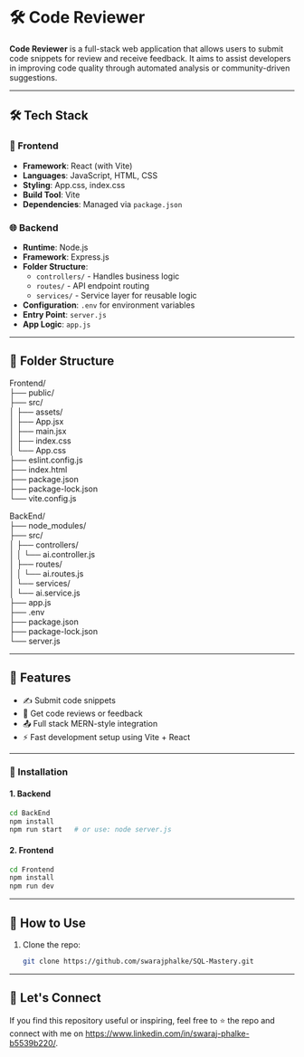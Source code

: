 # 🛠️ Code Reviewer

**Code Reviewer** is a full-stack web application that allows users to submit code snippets for review and receive feedback. It aims to assist developers in improving code quality through automated analysis or community-driven suggestions.

---

## 🛠 Tech Stack

### 🚀 Frontend
- **Framework**: React (with Vite)
- **Languages**: JavaScript, HTML, CSS
- **Styling**: App.css, index.css
- **Build Tool**: Vite
- **Dependencies**: Managed via `package.json`

### 🌐 Backend
- **Runtime**: Node.js
- **Framework**: Express.js
- **Folder Structure**:
  - `controllers/` - Handles business logic
  - `routes/` - API endpoint routing
  - `services/` - Service layer for reusable logic
- **Configuration**: `.env` for environment variables
- **Entry Point**: `server.js`
- **App Logic**: `app.js`

---

## 📁 Folder Structure

Frontend/ <br>
├── public/ <br>
├── src/ <br>
│   ├── assets/ <br>
│   ├── App.jsx <br>
│   ├── main.jsx <br>
│   ├── index.css <br>
│   └── App.css <br>
├── eslint.config.js <br>
├── index.html <br>
├── package.json <br>
├── package-lock.json <br>
└── vite.config.js <br>

BackEnd/ <br>
├── node_modules/ <br>
├── src/ <br>
│   ├── controllers/ <br>
│   │   └── ai.controller.js <br>
│   ├── routes/ <br>
│   │   └── ai.routes.js <br>
│   └── services/ <br>
│       └── ai.service.js <br>
├── app.js <br>
├── .env <br>
├── package.json <br>
├── package-lock.json <br>
└── server.js <br>

---

## 📌 Features

- ✍️ Submit code snippets
- 📝 Get code reviews or feedback
- 📤 Full stack MERN-style integration
- ⚡ Fast development setup using Vite + React

---

### 🚀 Installation

#### 1. Backend
```bash
cd BackEnd
npm install
npm run start   # or use: node server.js
```
#### 2. Frontend
```bash
cd Frontend
npm install
npm run dev
```
---

## 📌 How to Use
1. Clone the repo:  
   ```bash
   git clone https://github.com/swarajphalke/SQL-Mastery.git

---

## 🤝 Let's Connect
If you find this repository useful or inspiring, feel free to ⭐️ the repo and connect with me on https://www.linkedin.com/in/swaraj-phalke-b5539b220/.

